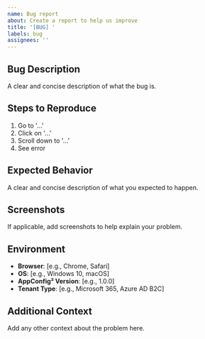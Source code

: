 ```yaml
---
name: Bug report
about: Create a report to help us improve
title: '[BUG] '
labels: bug
assignees: ''
---
```


## Bug Description
A clear and concise description of what the bug is.

## Steps to Reproduce
1. Go to '...'
2. Click on '...'
3. Scroll down to '...'
4. See error

## Expected Behavior
A clear and concise description of what you expected to happen.

## Screenshots
If applicable, add screenshots to help explain your problem.

## Environment
- **Browser**: [e.g., Chrome, Safari]
- **OS**: [e.g., Windows 10, macOS]
- **AppConfig² Version**: [e.g., 1.0.0]
- **Tenant Type**: [e.g., Microsoft 365, Azure AD B2C]

## Additional Context
Add any other context about the problem here.
